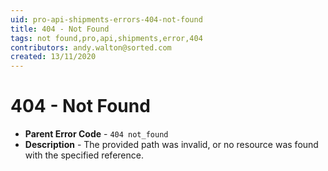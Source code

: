 ```yaml
---
uid: pro-api-shipments-errors-404-not-found
title: 404 - Not Found
tags: not found,pro,api,shipments,error,404
contributors: andy.walton@sorted.com
created: 13/11/2020
---
```

# 404 - Not Found

* **Parent Error Code** - `404 not_found`
* **Description** - The provided path was invalid, or no resource was found with the specified reference.